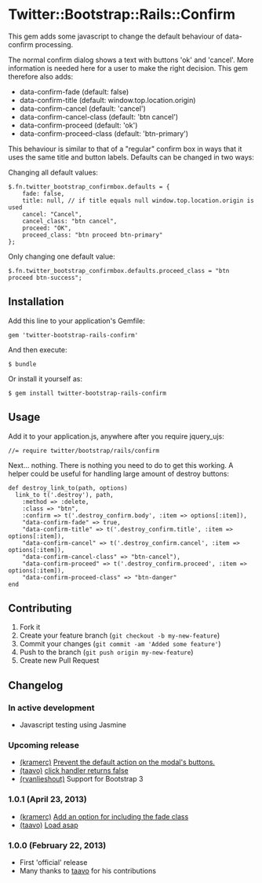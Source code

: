 # Twitter::Bootstrap::Rails::Confirm

This gem adds some javascript to change the default behaviour of data-confirm processing.

The normal confirm dialog shows a text with buttons 'ok' and 'cancel'. More information is needed here for a user to make the right decision. This gem therefore also adds:

* data-confirm-fade (default: false)
* data-confirm-title (default: window.top.location.origin)
* data-confirm-cancel (default: 'cancel')
* data-confirm-cancel-class (default: 'btn cancel')
* data-confirm-proceed (default: 'ok')
* data-confirm-proceed-class (default: 'btn-primary')

This behaviour is similar to that of a "regular" confirm box in ways that it uses the same title and button labels. Defaults can be changed in two ways:

Changing all default values:

    $.fn.twitter_bootstrap_confirmbox.defaults = {
        fade: false,
        title: null, // if title equals null window.top.location.origin is used
        cancel: "Cancel",
        cancel_class: "btn cancel",
        proceed: "OK",
        proceed_class: "btn proceed btn-primary"
    };

Only changing one default value:

    $.fn.twitter_bootstrap_confirmbox.defaults.proceed_class = "btn proceed btn-success";


## Installation

Add this line to your application's Gemfile:

    gem 'twitter-bootstrap-rails-confirm'

And then execute:

    $ bundle

Or install it yourself as:

    $ gem install twitter-bootstrap-rails-confirm

## Usage

Add it to your application.js, anywhere after you require jquery_ujs:

    //= require twitter/bootstrap/rails/confirm

Next... nothing. There is nothing you need to do to get this working. A helper could be useful for handling large amount of destroy buttons:

    def destroy_link_to(path, options)
      link_to t('.destroy'), path, 
        :method => :delete,
        :class => "btn",
        :confirm => t('.destroy_confirm.body', :item => options[:item]),
        "data-confirm-fade" => true,
        "data-confirm-title" => t('.destroy_confirm.title', :item => options[:item]),
        "data-confirm-cancel" => t('.destroy_confirm.cancel', :item => options[:item]),
        "data-confirm-cancel-class" => "btn-cancel"),
        "data-confirm-proceed" => t('.destroy_confirm.proceed', :item => options[:item]),
        "data-confirm-proceed-class" => "btn-danger"
    end

## Contributing

1. Fork it
2. Create your feature branch (`git checkout -b my-new-feature`)
3. Commit your changes (`git commit -am 'Added some feature'`)
4. Push to the branch (`git push origin my-new-feature`)
5. Create new Pull Request

## Changelog

### In active development

* Javascript testing using Jasmine

### Upcoming release

* [(kramerc)](https://github.com/kramerc) [Prevent the default action on the modal's buttons.](https://github.com/bluerail/twitter-bootstrap-rails-confirm/pull/9)
* [(taavo)](https://github.com/taavo) [click handler returns false](https://github.com/bluerail/twitter-bootstrap-rails-confirm/pull/6)
* [(rvanlieshout)](https://github.com/rvanlieshout) Support for Bootstrap 3

### 1.0.1 (April 23, 2013)

* [(kramerc)](https://github.com/kramerc) [Add an option for including the fade class](https://github.com/bluerail/twitter-bootstrap-rails-confirm/pull/8)
* [(taavo)](https://github.com/taavo) [Load asap](https://github.com/bluerail/twitter-bootstrap-rails-confirm/pull/5)

### 1.0.0 (February 22, 2013)

* First 'official' release
* Many thanks to [taavo](https://github.com/taavo) for his contributions
